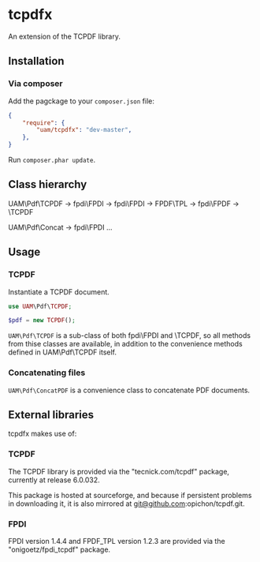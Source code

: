 tcpdfx
======

An extension of the TCPDF library.

Installation
------------
### Via composer
Add the pagckage to your `composer.json` file:

```json
{
	"require": {
		"uam/tcpdfx": "dev-master",
	},
}
```

Run `composer.phar update`.

Class hierarchy
---------------

UAM\Pdf\TCPDF → fpdi\FPDI → fpdi\FPDI → FPDF\TPL → fpdi\FPDF → \TCPDF

UAM\Pdf\Concat → fpdi\FPDI ...

Usage
-----
### TCPDF

Instantiate a TCPDF document. 

```php
use UAM\Pdf\TCPDF;

$pdf = new TCPDF();
```

`UAM\Pdf\TCPDF` is a sub-class of both fpdi\FPDI and \TCPDF, so all methods from thise classes are available, in addition to the convenience methods defined in UAM\Pdf\TCPDF itself.

### Concatenating files

`UAM\Pdf\ConcatPDF` is a convenience class to concatenate PDF documents.

External libraries
------------------
tcpdfx makes use of:

### TCPDF

The TCPDF library is provided via the "tecnick.com/tcpdf" package, currently at release 6.0.032.

This package is hosted at sourceforge, and because if persistent problems in downloading it, it is also mirrored at git@github.com:opichon/tcpdf.git.

### FPDI

FPDI version 1.4.4 and FPDF_TPL version 1.2.3 are provided via the "onigoetz/fpdi_tcpdf" package.
